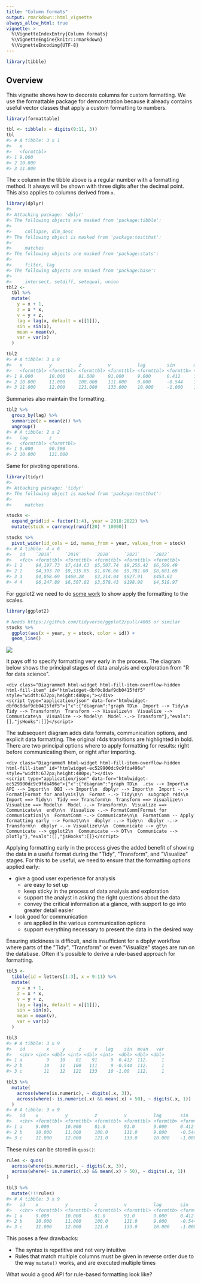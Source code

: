 ```yaml
---
title: "Column formats"
output: rmarkdown::html_vignette
always_allow_html: true
vignette: >
  %\VignetteIndexEntry{Column formats}
  %\VignetteEngine{knitr::rmarkdown}
  %\VignetteEncoding{UTF-8}
---
```





```r
library(tibble)
```

## Overview

This vignette shows how to decorate columns for custom formatting.
We use the formattable package for demonstration because it already contains useful vector classes that apply a custom formatting to numbers.


```r
library(formattable)

tbl <- tibble(x = digits(9:11, 3))
tbl
#> # A tibble: 3 x 1
#>   x         
#>   <formttbl>
#> 1 9.000     
#> 2 10.000    
#> 3 11.000
```



The `x` column in the tibble above is a regular number with a formatting method.
It always will be shown with three digits after the decimal point.
This also applies to columns derived from `x`.


```r
library(dplyr)
#> 
#> Attaching package: 'dplyr'
#> The following objects are masked from 'package:tibble':
#> 
#>     collapse, dim_desc
#> The following object is masked from 'package:testthat':
#> 
#>     matches
#> The following objects are masked from 'package:stats':
#> 
#>     filter, lag
#> The following objects are masked from 'package:base':
#> 
#>     intersect, setdiff, setequal, union
tbl2 <-
  tbl %>%
  mutate(
    y = x + 1,
    z = x * x,
    v = y + z,
    lag = lag(x, default = x[[1]]),
    sin = sin(x),
    mean = mean(v),
    var = var(x)
  )

tbl2
#> # A tibble: 3 x 8
#>   x          y          z          v          lag        sin       mean      var
#>   <formttbl> <formttbl> <formttbl> <formttbl> <formttbl> <formttb> <formt> <dbl>
#> 1 9.000      10.000     81.000     91.000     9.000      0.412     111.667     1
#> 2 10.000     11.000     100.000    111.000    9.000      -0.544    111.667     1
#> 3 11.000     12.000     121.000    133.000    10.000     -1.000    111.667     1
```

Summaries also maintain the formatting.


```r
tbl2 %>%
  group_by(lag) %>%
  summarize(z = mean(z)) %>%
  ungroup()
#> # A tibble: 2 x 2
#>   lag        z         
#>   <formttbl> <formttbl>
#> 1 9.000      90.500    
#> 2 10.000     121.000
```

Same for pivoting operations.



```r
library(tidyr)
#> 
#> Attaching package: 'tidyr'
#> The following object is masked from 'package:testthat':
#> 
#>     matches

stocks <-
  expand_grid(id = factor(1:4), year = 2018:2022) %>%
  mutate(stock = currency(runif(20) * 10000))

stocks %>%
  pivot_wider(id_cols = id, names_from = year, values_from = stock)
#> # A tibble: 4 x 6
#>   id    `2018`     `2019`     `2020`     `2021`     `2022`    
#>   <fct> <formttbl> <formttbl> <formttbl> <formttbl> <formttbl>
#> 1 1     $4,197.73  $7,414.63  $5,507.74  $9,256.42  $6,599.49 
#> 2 2     $4,393.70  $9,315.85  $1,076.86  $9,781.00  $8,681.69 
#> 3 3     $4,058.69  $460.28    $3,214.04  $927.91    $453.61   
#> 4 4     $6,247.89  $6,507.82  $3,578.43  $198.98    $4,518.97
```

For ggplot2 we need to do [some work](https://github.com/tidyverse/ggplot2/pull/4065) to show apply the formatting to the scales.


```r
library(ggplot2)

# Needs https://github.com/tidyverse/ggplot2/pull/4065 or similar
stocks %>%
  ggplot(aes(x = year, y = stock, color = id)) +
  geom_line()
```

![](${TEMP}/formats_files/figure-markdown_strict/unnamed-chunk-7-1.png)

It pays off to specify formatting very early in the process.
The diagram below shows the principal stages of data analysis and exploration from "R for data science".


```{=html}
<div class="DiagrammeR html-widget html-fill-item-overflow-hidden html-fill-item" id="htmlwidget-dbf0c8daf9db0415fdf5" style="width:672px;height:480px;"></div>
<script type="application/json" data-for="htmlwidget-dbf0c8daf9db0415fdf5">{"x":{"diagram":"graph TD\n  Import --> Tidy\n  Tidy --> Transform\n  Transform --> Visualize\n  Visualize --> Communicate\n  Visualize --> Model\n  Model -.-> Transform"},"evals":[],"jsHooks":[]}</script>
```

The subsequent diagram adds data formats, communication options, and explicit data formatting.
The original r4ds transitions are highlighted in bold.
There are two principal options where to apply formatting for results: right before communicating them, or right after importing.


```{=html}
<div class="DiagrammeR html-widget html-fill-item-overflow-hidden html-fill-item" id="htmlwidget-ec529900dc9c9fda496e" style="width:672px;height:480px;"></div>
<script type="application/json" data-for="htmlwidget-ec529900dc9c9fda496e">{"x":{"diagram":"graph TD\n  .csv --> Import\n  API --> Import\n  DBI --> Import\n  dbplyr --> Import\n  Import -.-> Format[Format for analysis]\n  Format -.-> Tidy\n\n  subgraph r4ds\n  Import ==> Tidy\n  Tidy ==> Transform\n  Transform ==> Visualize\n  Visualize ==> Model\n  Model -.-> Transform\n  Visualize ==> Communicate\n  end\n\n  Visualize -.-> FormatComm[Format for communication]\n  FormatComm -.-> Communicate\n\n  FormatComm -- Apply formatting early --> Format\n\n  dbplyr -.-> Tidy\n  dbplyr -.-> Transform\n  dbplyr -.-> Visualize\n\n  Communicate --> gt\n  Communicate --> ggplot2\n  Communicate --> DT\n  Communicate --> plotly"},"evals":[],"jsHooks":[]}</script>
```

Applying formatting early in the process gives the added benefit of showing the data in a useful format during the "Tidy", "Transform", and "Visualize" stages.
For this to be useful, we need to ensure that the formatting options applied early:

- give a good user experience for analysis
    - are easy to set up
    - keep sticky in the process of data analysis and exploration
    - support the analyst in asking the right questions about the data
    - convey the critical information at a glance, with support to go into greater detail easier
- look good for communication
    - are applied in the various communication options
    - support everything necessary to present the data in the desired way

Ensuring stickiness is difficult, and is insufficient for a dbplyr workflow where parts of the "Tidy", "Transform" or even "Visualize" stages are run on the database.
Often it's possible to derive a rule-based approach for formatting.


```r
tbl3 <-
  tibble(id = letters[1:3], x = 9:11) %>%
  mutate(
    y = x + 1,
    z = x * x,
    v = y + z,
    lag = lag(x, default = x[[1]]),
    sin = sin(x),
    mean = mean(v),
    var = var(x)
  )

tbl3
#> # A tibble: 3 x 9
#>   id        x     y     z     v   lag    sin  mean   var
#>   <chr> <int> <dbl> <int> <dbl> <int>  <dbl> <dbl> <dbl>
#> 1 a         9    10    81    91     9  0.412  112.     1
#> 2 b        10    11   100   111     9 -0.544  112.     1
#> 3 c        11    12   121   133    10 -1.00   112.     1

tbl3 %>%
  mutate(
    across(where(is.numeric), ~ digits(.x, 3)),
    across(where(~ is.numeric(.x) && mean(.x) > 50), ~ digits(.x, 1))
  )
#> # A tibble: 3 x 9
#>   id    x          y          z          v          lag       sin    mean  var  
#>   <chr> <formttbl> <formttbl> <formttbl> <formttbl> <formttb> <form> <for> <for>
#> 1 a     9.000      10.000     81.0       91.0       9.000     0.412  111.7 1.000
#> 2 b     10.000     11.000     100.0      111.0      9.000     -0.544 111.7 1.000
#> 3 c     11.000     12.000     121.0      133.0      10.000    -1.000 111.7 1.000
```

These rules can be stored in `quos()`:


```r
rules <- quos(
  across(where(is.numeric), ~ digits(.x, 3)),
  across(where(~ is.numeric(.x) && mean(.x) > 50), ~ digits(.x, 1))
)

tbl3 %>%
  mutate(!!!rules)
#> # A tibble: 3 x 9
#>   id    x          y          z          v          lag       sin    mean  var  
#>   <chr> <formttbl> <formttbl> <formttbl> <formttbl> <formttb> <form> <for> <for>
#> 1 a     9.000      10.000     81.0       91.0       9.000     0.412  111.7 1.000
#> 2 b     10.000     11.000     100.0      111.0      9.000     -0.544 111.7 1.000
#> 3 c     11.000     12.000     121.0      133.0      10.000    -1.000 111.7 1.000
```

This poses a few drawbacks:

- The syntax is repetitive and not very intuitive
- Rules that match multiple columns must be given in reverse order due to the way `mutate()` works, and are executed multiple times

What would a good API for rule-based formatting look like?
